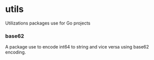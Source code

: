 # utils
Utilizations packages use for Go projects

### base62
A package use to encode int64 to string and vice versa using base62 encoding.
